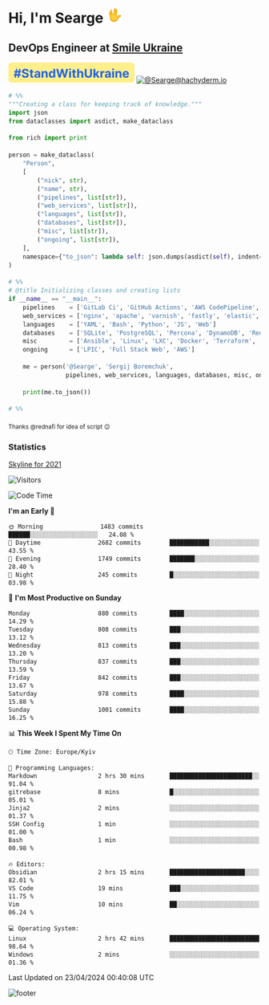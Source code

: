# Hi, I'm Searge <img src="images/vulcan.webp" style="display: inline-block; margin: 0; height: 2rem" alt="Vulcan salute" />

## DevOps Engineer at [Smile Ukraine](https://smile-ukraine.com/en)

[![Stand With Ukraine](https://raw.githubusercontent.com/vshymanskyy/StandWithUkraine/main/badges/StandWithUkraine.svg)](https://stand-with-ukraine.pp.ua)
<a rel="me" href="https://hachyderm.io/@Searge">![@Searge@hachyderm.io](https://img.shields.io/badge/-@Searge-%232B90D9?logo=mastodon&logoColor=white)</a>

```python
# %%
"""Creating a class for keeping track of knowledge."""
import json
from dataclasses import asdict, make_dataclass

from rich import print

person = make_dataclass(
    "Person",
    [
        ("nick", str),
        ("name", str),
        ("pipelines", list[str]),
        ("web_services", list[str]),
        ("languages", list[str]),
        ("databases", list[str]),
        ("misc", list[str]),
        ("ongoing", list[str]),
    ],
    namespace={"to_json": lambda self: json.dumps(asdict(self), indent=4)},
)

# %%
# @title Initializing classes and creating lists
if __name__ == "__main__":
    pipelines    = ['GitLab Ci', 'GitHub Actions', 'AWS CodePipeline', 'Jenkins']
    web_services = ['nginx', 'apache', 'varnish', 'fastly', 'elastic', 'solr']
    languages    = ['YAML', 'Bash', 'Python', 'JS', 'Web']
    databases    = ['SQLite', 'PostgreSQL', 'Percona', 'DynamoDB', 'Redis']
    misc         = ['Ansible', 'Linux', 'LXC', 'Docker', 'Terraform', 'AWS']
    ongoing      = ['LPIC', 'Full Stack Web', 'AWS']

    me = person('@Searge', 'Sergij Boremchuk',
                pipelines, web_services, languages, databases, misc, ongoing)

    print(me.to_json())

# %%

```

<sub>Thanks @rednafi for idea of script :wink:</sub>

### Statistics

[Skyline for 2021](https://skyline.github.com/Searge/2021)

![Visitors](https://komarev.com/ghpvc/?username=searge&label=Profile%20views&color=0e75b6&style=flat) 
<!--START_SECTION:waka-->
![Code Time](http://img.shields.io/badge/Code%20Time-2%2C456%20hrs%202%20mins-blue)

**I'm an Early 🐤** 

```text
🌞 Morning                1483 commits        ██████░░░░░░░░░░░░░░░░░░░   24.08 % 
🌆 Daytime                2682 commits        ███████████░░░░░░░░░░░░░░   43.55 % 
🌃 Evening                1749 commits        ███████░░░░░░░░░░░░░░░░░░   28.40 % 
🌙 Night                  245 commits         █░░░░░░░░░░░░░░░░░░░░░░░░   03.98 % 
```
📅 **I'm Most Productive on Sunday** 

```text
Monday                   880 commits         ████░░░░░░░░░░░░░░░░░░░░░   14.29 % 
Tuesday                  808 commits         ███░░░░░░░░░░░░░░░░░░░░░░   13.12 % 
Wednesday                813 commits         ███░░░░░░░░░░░░░░░░░░░░░░   13.20 % 
Thursday                 837 commits         ███░░░░░░░░░░░░░░░░░░░░░░   13.59 % 
Friday                   842 commits         ███░░░░░░░░░░░░░░░░░░░░░░   13.67 % 
Saturday                 978 commits         ████░░░░░░░░░░░░░░░░░░░░░   15.88 % 
Sunday                   1001 commits        ████░░░░░░░░░░░░░░░░░░░░░   16.25 % 
```


📊 **This Week I Spent My Time On** 

```text
🕑︎ Time Zone: Europe/Kyiv

💬 Programming Languages: 
Markdown                 2 hrs 30 mins       ███████████████████████░░   91.04 % 
gitrebase                8 mins              █░░░░░░░░░░░░░░░░░░░░░░░░   05.01 % 
Jinja2                   2 mins              ░░░░░░░░░░░░░░░░░░░░░░░░░   01.37 % 
SSH Config               1 min               ░░░░░░░░░░░░░░░░░░░░░░░░░   01.00 % 
Bash                     1 min               ░░░░░░░░░░░░░░░░░░░░░░░░░   00.98 % 

🔥 Editors: 
Obsidian                 2 hrs 15 mins       █████████████████████░░░░   82.01 % 
VS Code                  19 mins             ███░░░░░░░░░░░░░░░░░░░░░░   11.75 % 
Vim                      10 mins             ██░░░░░░░░░░░░░░░░░░░░░░░   06.24 % 

💻 Operating System: 
Linux                    2 hrs 42 mins       █████████████████████████   98.64 % 
Windows                  2 mins              ░░░░░░░░░░░░░░░░░░░░░░░░░   01.36 % 
```


 Last Updated on 23/04/2024 00:40:08 UTC
<!--END_SECTION:waka-->

![footer](https://capsule-render.vercel.app/api?type=waving&color=gradient&customColorList=14,21&height=82&section=footer)
